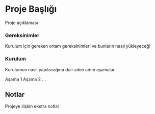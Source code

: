 # Proje Başlığı

Proje açıklaması

### Gereksinimler

Kurulum için gereken ortam gereksinimleri ve bunların nasıl yükleyeceği

### Kurulum

Kurulumun nasıl yapılacağına dair adım adım aşamalar

Aşama 1 
Aşama 2
. 
.

## Notlar

Projeye ilişkin ekstra notlar